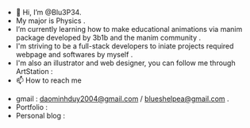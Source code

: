 - 👋 Hi, I’m @Blu3P34.
- My major is Physics .
- I’m currently learning how to make educational animations via manim package developed by 3b1b and the manim community .
- I'm striving to be a full-stack developers to iniate projects required webpage and softwares by myself . 
- I'm also an illustrator and web designer, you can follow me through ArtStation :
- 📫 How to reach me 
+ gmail         : daominhduy2004@gmail.com / blueshelpea@gmail.com .
+ Portfolio     : 
+ Personal blog : 

